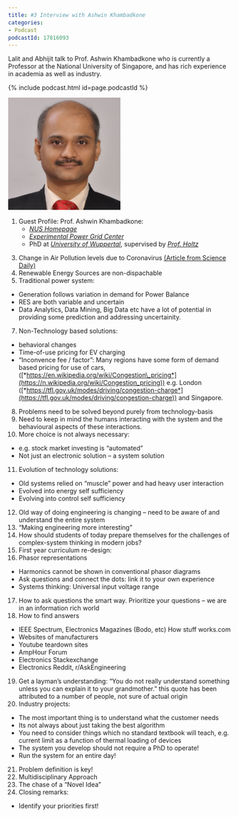 ```yaml
---
title: #3 Interview with Ashwin Khambadkone
categories:
- Podcast
podcastId: 17816093
---
```


Lalit and Abhijit talk to Prof. Ashwin Khambadkone who is currently a Professor at the National University of Singapore, and has rich experience in academia as well as industry.

{% include podcast.html id=page.podcastId %}

<!-- more -->

<img src="/assets/amk.jpg" width="50%" />

1. Guest Profile: Prof. Ashwin Khambadkone:
    * [*NUS Homepage*](http://www.nus.edu.sg/teachingacademy/people/ashwin-m-khambadkone/)
    * [*Experimental Power Grid Center*](https://erian.ntu.edu.sg/epgc/Pages/index.aspx)
    * PhD at [*University of Wuppertal*](https://www.uni-wuppertal.de/en/), supervised by [*Prof.
Holtz*](https://ema.uni-wuppertal.de/de/mitarbeiter/6_univ-prof-em-dr-ing-_joachim_holtz.html)

<!-- more -->

3. Change in Air Pollution levels due to Coronavirus
[(Article from Science Daily)](https://www.sciencedaily.com/releases/2020/05/200511124444.htm)
4. Renewable Energy Sources are non-dispachable
5. Traditional power system:
  * Generation follows variation in demand for Power Balance
  * RES are both variable and uncertain
  * Data Analytics, Data Mining, Big Data etc have a lot of potential in providing some prediction and addressing uncertainity.
7. Non-Technology based solutions:
  *  behavioral changes
  *  Time-of-use pricing for EV charging
  *  “Inconvence fee / factor”: Many regions have some form of demand based pricing for use
of cars, ([*https://en.wikipedia.org/wiki/Congestion\_pricing*](https://n.wikipedia.org/wiki/Congestion_pricing)) e.g. London ([*https://tfl.gov.uk/modes/driving/congestion-charge*](https://tfl.gov.uk/modes/driving/congestion-charge)) and Singapore.
8. Problems need to be solved beyond purely from technology-basis
9. Need to keep in mind the humans interacting with the system and the behavioural aspects of these interactions.
10. More choice is not always necessary:
  * e.g. stock market investing is “automated”
  * Not just an electronic solution – a system solution
11. Evolution of technology solutions:
  -  Old systems relied on “muscle” power and had heavy user
interaction
  -  Evolved into energy self sufficiency
  - Evolving into control self sufficiency
12. Old way of doing engineering is changing – need to be aware of and
understand the entire system
13. “Making engineering more interesting”
14. How should students of today prepare themselves for the challenges
of complex-system thinking in modern jobs?
15. First year curriculum re-design:
16. Phasor representations
  - Harmonics cannot be shown in conventional phasor diagrams
  - Ask questions and connect the dots: link it to your own
experience
  - Systems thinking: Universal input voltage range
17. How to ask questions the smart way. Prioritize your questions – we
are in an information rich world
18. How to find answers
  - IEEE Spectrum, Electronics Magazines (Bodo, etc) How stuff
works.com
  - Websites of manufacturers
  - Youtube teardown sites
  - AmpHour Forum
  - Electronics Stackexchange
  - Electronics Reddit, r/AskEngineering
19. Get a layman’s understanding: “You do not really understand something unless you can explain
it to your grandmother.” this quote has been attributed to a
number of people, not sure of actual origin
20. Industry projects:
  - The most important thing is to understand what the customer
needs
  - Its not always about just taking the best algorithm
  - You need to consider things which no standard textbook will
teach, e.g. current limit as a function of thermal loading of
devices
  - The system you develop should not require a PhD to operate!
  - Run the system for an entire day!

21. Problem definition is key!
22. Multidisciplinary Approach
23. The chase of a “Novel Idea”
24. Closing remarks:
  - Identify your priorities first!
